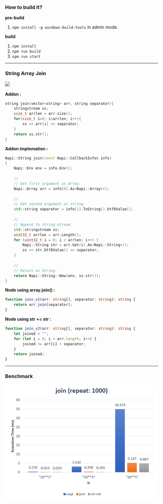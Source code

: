 ### How to build it?

**pre-build**

1. `npm install -g windows-build-tools` in admin mode.

**build**

1. `npm install`
2. `npm run build`
3. `npm run start`

---

### String Array Join

![](./images/summation-general-formular.png)

**Addon :**

```cpp
string join(vector<string> arr, string separator){
    stringstream ss;
    size_t arrlen = arr.size();
    for(size_t i=0; i<arrlen; i++){
        ss << arr[i] << separator;
    }
    return ss.str();
}
```

**Addon implemation :**

```cpp
Napi::String join(const Napi::CallbackInfo& info)
{
    Napi::Env env = info.Env();

    //
    // Get first argument as Array.
    Napi::Array arr = info[0].As<Napi::Array>();

    //
    // Get second argument as string.
    std::string separator = info[1].ToString().Utf8Value();

    //
    // Append to string-stream.
    std::stringstream ss;
    uint32_t arrlen = arr.Length();
    for (uint32_t i = 0; i < arrlen; i++) {
        Napi::String str = arr.Get(i).As<Napi::String>();
        ss << str.Utf8Value() << separator;
    }

    //
    // Return as String.
    return Napi::String::New(env, ss.str());
}
```

**Node using array.join() :**

```ts
function join_v1(arr: string[], separator: string): string {
    return arr.join(separator);
}
```

**Node using str += str :**

```ts
function join_v2(arr: string[], separator: string): string {
    let joined = "";
    for (let i = 0; i < arr.length; i++) {
        joined += arr[i] + separator;
    }
    return joined;
}
```

---

### Benchmark

![](./images/benchmark.png)
